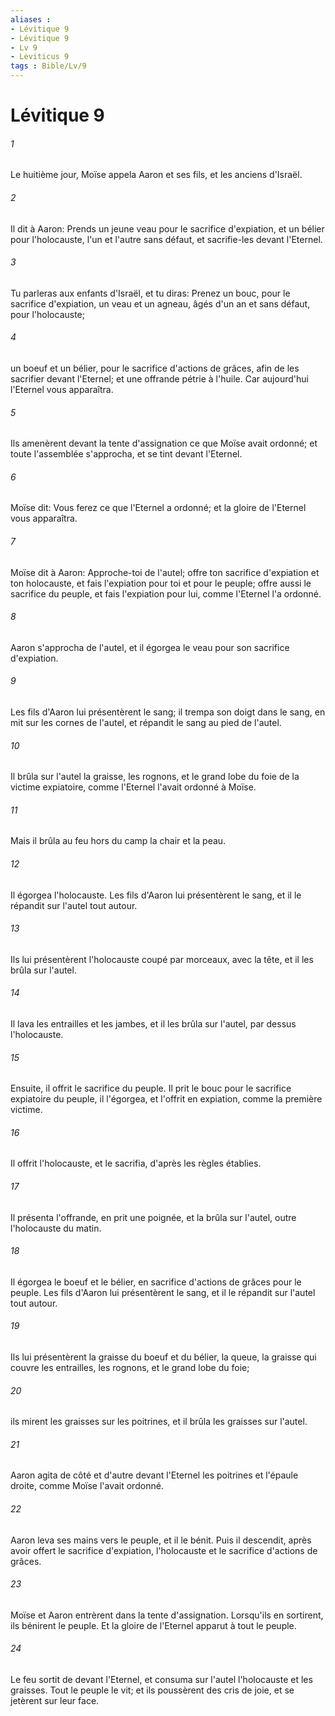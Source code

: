 ```yaml
---
aliases : 
- Lévitique 9
- Lévitique 9
- Lv 9
- Leviticus 9
tags : Bible/Lv/9
---
```


# Lévitique 9

###### 1
Le huitième jour, Moïse appela Aaron et ses fils, et les anciens d'Israël.
###### 2
Il dit à Aaron: Prends un jeune veau pour le sacrifice d'expiation, et un bélier pour l'holocauste, l'un et l'autre sans défaut, et sacrifie-les devant l'Eternel.
###### 3
Tu parleras aux enfants d'Israël, et tu diras: Prenez un bouc, pour le sacrifice d'expiation, un veau et un agneau, âgés d'un an et sans défaut, pour l'holocauste;
###### 4
un boeuf et un bélier, pour le sacrifice d'actions de grâces, afin de les sacrifier devant l'Eternel; et une offrande pétrie à l'huile. Car aujourd'hui l'Eternel vous apparaîtra.
###### 5
Ils amenèrent devant la tente d'assignation ce que Moïse avait ordonné; et toute l'assemblée s'approcha, et se tint devant l'Eternel.
###### 6
Moïse dit: Vous ferez ce que l'Eternel a ordonné; et la gloire de l'Eternel vous apparaîtra.
###### 7
Moïse dit à Aaron: Approche-toi de l'autel; offre ton sacrifice d'expiation et ton holocauste, et fais l'expiation pour toi et pour le peuple; offre aussi le sacrifice du peuple, et fais l'expiation pour lui, comme l'Eternel l'a ordonné.
###### 8
Aaron s'approcha de l'autel, et il égorgea le veau pour son sacrifice d'expiation.
###### 9
Les fils d'Aaron lui présentèrent le sang; il trempa son doigt dans le sang, en mit sur les cornes de l'autel, et répandit le sang au pied de l'autel.
###### 10
Il brûla sur l'autel la graisse, les rognons, et le grand lobe du foie de la victime expiatoire, comme l'Eternel l'avait ordonné à Moïse.
###### 11
Mais il brûla au feu hors du camp la chair et la peau.
###### 12
Il égorgea l'holocauste. Les fils d'Aaron lui présentèrent le sang, et il le répandit sur l'autel tout autour.
###### 13
Ils lui présentèrent l'holocauste coupé par morceaux, avec la tête, et il les brûla sur l'autel.
###### 14
Il lava les entrailles et les jambes, et il les brûla sur l'autel, par dessus l'holocauste.
###### 15
Ensuite, il offrit le sacrifice du peuple. Il prit le bouc pour le sacrifice expiatoire du peuple, il l'égorgea, et l'offrit en expiation, comme la première victime.
###### 16
Il offrit l'holocauste, et le sacrifia, d'après les règles établies.
###### 17
Il présenta l'offrande, en prit une poignée, et la brûla sur l'autel, outre l'holocauste du matin.
###### 18
Il égorgea le boeuf et le bélier, en sacrifice d'actions de grâces pour le peuple. Les fils d'Aaron lui présentèrent le sang, et il le répandit sur l'autel tout autour.
###### 19
Ils lui présentèrent la graisse du boeuf et du bélier, la queue, la graisse qui couvre les entrailles, les rognons, et le grand lobe du foie;
###### 20
ils mirent les graisses sur les poitrines, et il brûla les graisses sur l'autel.
###### 21
Aaron agita de côté et d'autre devant l'Eternel les poitrines et l'épaule droite, comme Moïse l'avait ordonné.
###### 22
Aaron leva ses mains vers le peuple, et il le bénit. Puis il descendit, après avoir offert le sacrifice d'expiation, l'holocauste et le sacrifice d'actions de grâces.
###### 23
Moïse et Aaron entrèrent dans la tente d'assignation. Lorsqu'ils en sortirent, ils bénirent le peuple. Et la gloire de l'Eternel apparut à tout le peuple.
###### 24
Le feu sortit de devant l'Eternel, et consuma sur l'autel l'holocauste et les graisses. Tout le peuple le vit; et ils poussèrent des cris de joie, et se jetèrent sur leur face.
